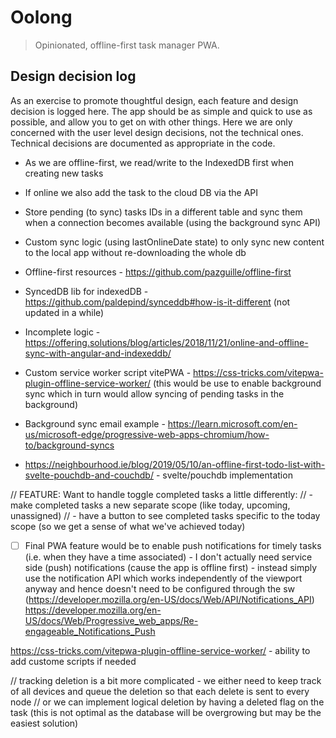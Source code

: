# Oolong

> Opinionated, offline-first task manager PWA.

## Design decision log

As an exercise to promote thoughtful design, each feature and design decision is
logged here. The app should be as simple and quick to use as possible, and
allow you to get on with other things. Here we are only concerned with the user
level design decisions, not the technical ones. Technical decisions are
documented as appropriate in the code.

- As we are offline-first, we read/write to the IndexedDB first when creating new tasks
- If online we also add the task to the cloud DB via the API
- Store pending (to sync) tasks IDs in a different table and sync them when a connection becomes available (using the background sync API)
- Custom sync logic (using lastOnlineDate state) to only sync new content to the local app without re-downloading the whole db

- Offline-first resources - https://github.com/pazguille/offline-first
- SyncedDB lib for indexedDB - https://github.com/paldepind/synceddb#how-is-it-different (not updated in a while)
- Incomplete logic - https://offering.solutions/blog/articles/2018/11/21/online-and-offline-sync-with-angular-and-indexeddb/
- Custom service worker script vitePWA - https://css-tricks.com/vitepwa-plugin-offline-service-worker/ (this would be use to enable background sync which in turn would allow syncing of pending tasks in the background)
- Background sync email example - https://learn.microsoft.com/en-us/microsoft-edge/progressive-web-apps-chromium/how-to/background-syncs
- https://neighbourhood.ie/blog/2019/05/10/an-offline-first-todo-list-with-svelte-pouchdb-and-couchdb/ - svelte/pouchdb implementation

// FEATURE: Want to handle toggle completed tasks a little differently:
// - make completed tasks a new separate scope (like today, upcoming, unassigned)
// - have a button to see completed tasks specific to the today scope (so we get a sense of what we've achieved today)

- [ ] Final PWA feature would be to enable push notifications for timely tasks (i.e. when they have a time associated) - I don't actually need service side (push) notifications (cause the app is offline first) - instead simply use the notification API which works independently of the viewport anyway and hence doesn't need to be configured through the sw
      (https://developer.mozilla.org/en-US/docs/Web/API/Notifications_API)
      https://developer.mozilla.org/en-US/docs/Web/Progressive_web_apps/Re-engageable_Notifications_Push

https://css-tricks.com/vitepwa-plugin-offline-service-worker/ - ability to add custome scripts if needed

// tracking deletion is a bit more complicated - we either need to keep track of all devices and queue the deletion so that each delete is sent to every node
// or we can implement logical deletion by having a deleted flag on the task (this is not optimal as the database will be overgrowing but may be the easiest solution)
